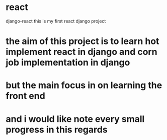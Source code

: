 # react
django-react
this is my first react django project
# the aim of this project is to learn hot implement react in django and corn job implementation in django
# but the main focus in on learning the front end
# and i would like note every small progress in this regards
